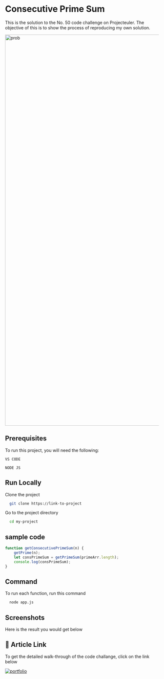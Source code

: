
# Consecutive Prime Sum

This is the solution to the No. 50 code challenge on Projecteuler. The objective of this is to show the process of reproducing my own solution.

<img width="1280" alt="prob" src="https://user-images.githubusercontent.com/72970379/178450518-92dc925e-28f1-473c-ac75-112226038407.png">


## Prerequisites

To run this project, you will need the following:

`VS CODE`

`NODE JS`


## Run Locally

Clone the project

```bash
  git clone https://link-to-project
```

Go to the project directory

```bash
  cd my-project
```


## sample code

```javascript
function getConsecutivePrimeSum(n) {
    getPrime(n);
    let consPrimeSum = getPrimeSum(primeArr.length);   
    console.log(consPrimeSum);
}
```


## Command

To run each function, run this command

```bash
  node app.js
```


## Screenshots

Here is the result you would get below




## 🔗 Article Link
To get the detailed walk-through of the code challange, click on the link below

[![portfolio](https://img.shields.io/badge/my_Article-000?style=for-the-badge&logo=ko-fi&logoColor=white)](https://oxpampam.hashnode.dev/technical-challenge-solution-to-consecutive-prime-sum-using-javascript)


